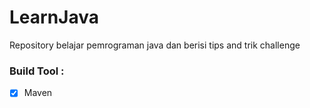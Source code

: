 # LearnJava
Repository belajar pemrograman java dan berisi tips and trik challenge

### Build Tool :
- [x] Maven
